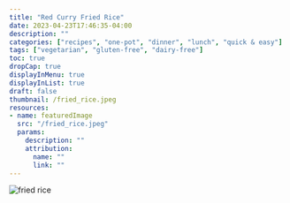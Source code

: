 ```yaml
---
title: "Red Curry Fried Rice"
date: 2023-04-23T17:46:35-04:00
description: ""
categories: ["recipes", "one-pot", "dinner", "lunch", "quick & easy"]
tags: ["vegetarian", "gluten-free", "dairy-free"]
toc: true
dropCap: true
displayInMenu: true
displayInList: true
draft: false
thumbnail: /fried_rice.jpeg
resources:
- name: featuredImage
  src: "/fried_rice.jpeg"
  params:
    description: ""
    attribution:
      name: ""
      link: ""
---
```


![fried rice](../static/fried_rice.jpeg)